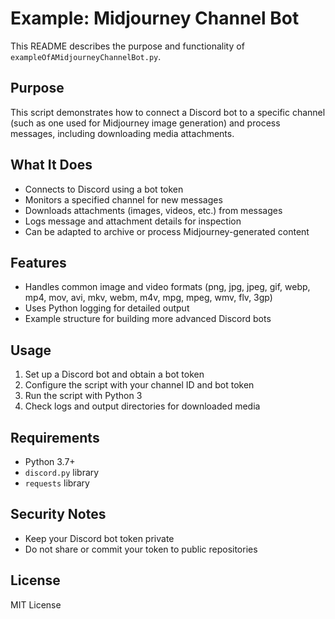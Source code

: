 # Example: Midjourney Channel Bot

This README describes the purpose and functionality of `exampleOfAMidjourneyChannelBot.py`.

## Purpose

This script demonstrates how to connect a Discord bot to a specific channel (such as one used for Midjourney image generation) and process messages, including downloading media attachments.

## What It Does

- Connects to Discord using a bot token
- Monitors a specified channel for new messages
- Downloads attachments (images, videos, etc.) from messages
- Logs message and attachment details for inspection
- Can be adapted to archive or process Midjourney-generated content

## Features

- Handles common image and video formats (png, jpg, jpeg, gif, webp, mp4, mov, avi, mkv, webm, m4v, mpg, mpeg, wmv, flv, 3gp)
- Uses Python logging for detailed output
- Example structure for building more advanced Discord bots

## Usage

1. Set up a Discord bot and obtain a bot token
2. Configure the script with your channel ID and bot token
3. Run the script with Python 3
4. Check logs and output directories for downloaded media

## Requirements

- Python 3.7+
- `discord.py` library
- `requests` library

## Security Notes

- Keep your Discord bot token private
- Do not share or commit your token to public repositories

## License

MIT License
